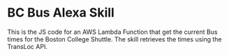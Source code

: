 # BC Bus Alexa Skill

This is the JS code for an AWS Lambda Function that get the current Bus times for the Boston College Shuttle. The skill retrieves the times using the TransLoc API. 